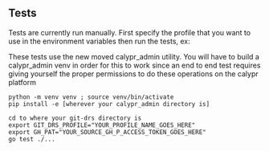 ## Tests

Tests are currently run manually. First specify the profile that you want to use in the environment variables then run the tests, ex:

These tests use the new moved calypr_admin utility. You will have to build a calypr_admin venv in order for this to work since an end to end test requires giving yourself the proper permissions to do these operations on the calypr platform

```
python -m venv venv ; source venv/bin/activate
pip install -e [wherever your calypr_admin directory is]

```

```
cd to where your git-drs directory is
export GIT_DRS_PROFILE="YOUR_PROFILE_NAME_GOES_HERE"
export GH_PAT="YOUR_SOURCE_GH_P_ACCESS_TOKEN_GOES_HERE"
go test ./...
```
